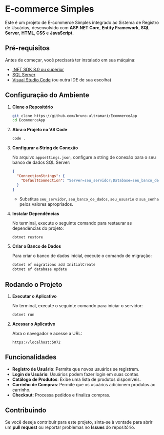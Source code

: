 

# E-commerce Simples

Este é um projeto de E-commerce Simples integrado ao Sistema de Registro de Usuários, desenvolvido com **ASP.NET Core**, **Entity Framework**, **SQL Server**, **HTML**, **CSS** e **JavaScript**.

## Pré-requisitos

Antes de começar, você precisará ter instalado em sua máquina:

- [.NET SDK 8.0 ou superior](https://dotnet.microsoft.com/download)
- [SQL Server](https://www.microsoft.com/en-us/sql-server/sql-server-downloads)
- [Visual Studio Code](https://code.visualstudio.com/) (ou outra IDE de sua escolha)

## Configuração do Ambiente

1. **Clone o Repositório**

   ```bash
   git clone https://github.com/bruno-ultramari/EcommerceApp
   cd EcommerceApp
   ```


2. **Abra o Projeto no VS Code**

   ```bash
   code .
   ```

3. **Configurar a String de Conexão**

   No arquivo `appsettings.json`, configure a string de conexão para o seu banco de dados SQL Server:

   ```json
   {
     "ConnectionStrings": {
       "DefaultConnection": "Server=seu_servidor;Database=seu_banco_de_dados;User Id=seu_usuario;Password=sua_senha;TrustServerCertificate=True;"
     }
   }
   ```

   - Substitua `seu_servidor`, `seu_banco_de_dados`, `seu_usuario` e `sua_senha` pelos valores apropriados.

4. **Instalar Dependências**

   No terminal, execute o seguinte comando para restaurar as dependências do projeto:

   ```bash
   dotnet restore
   ```

5. **Criar o Banco de Dados**

   Para criar o banco de dados inicial, execute o comando de migração:

   ```bash
   dotnet ef migrations add InitialCreate
   dotnet ef database update
   ```

## Rodando o Projeto

1. **Executar o Aplicativo**

   No terminal, execute o seguinte comando para iniciar o servidor:

   ```bash
   dotnet run
   ```

2. **Acessar o Aplicativo**

   Abra o navegador e acesse a URL:

   ```
   https://localhost:5072
   ```

## Funcionalidades

- **Registro de Usuário**: Permite que novos usuários se registrem.
- **Login de Usuário**: Usuários podem fazer login em suas contas.
- **Catálogo de Produtos**: Exibe uma lista de produtos disponíveis.
- **Carrinho de Compras**: Permite que os usuários adicionem produtos ao carrinho.
- **Checkout**: Processa pedidos e finaliza compras.

## Contribuindo

Se você deseja contribuir para este projeto, sinta-se à vontade para abrir um **pull request** ou reportar problemas no **Issues** do repositório.

